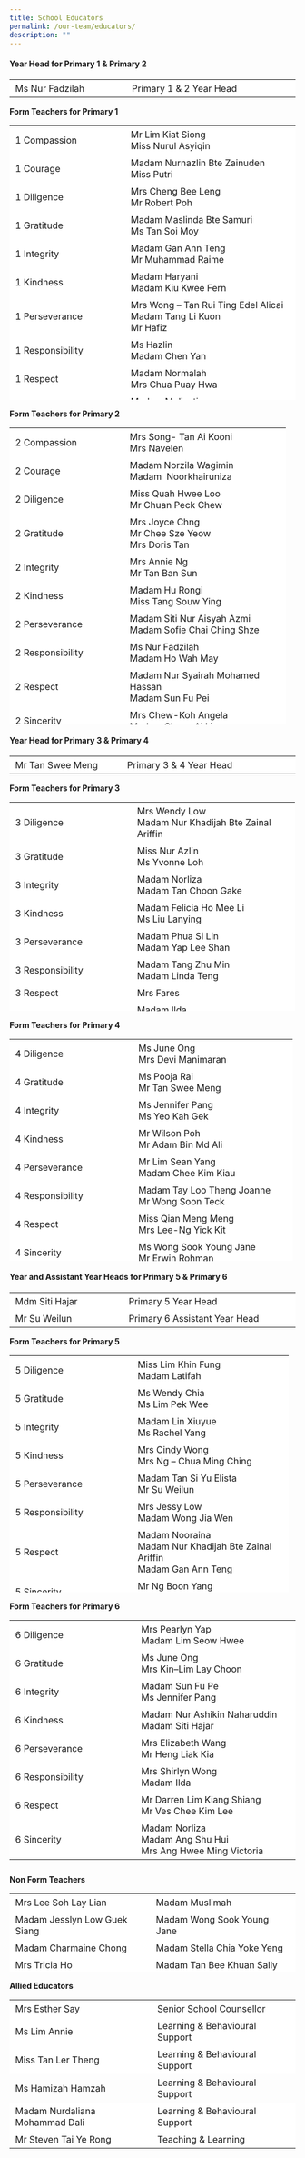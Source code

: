 ```yaml
---
title: School Educators
permalink: /our-team/educators/
description: ""
---
```

#### **Year Head for Primary 1 & Primary 2**

<table border="0" style="box-sizing: inherit; border-collapse: collapse; border-spacing: 0px; max-width: 100%; width: 657px;"><tbody style="box-sizing: inherit;"><tr style="box-sizing: inherit; background: rgb(255, 255, 255);"><td style="box-sizing: inherit; padding: 5px 10px; width: 396.475px;">Ms Nur Fadzilah</td><td style="box-sizing: inherit; padding: 5px 10px; width: 657px;">Primary 1 & 2 Year Head</td></tr></tbody></table>

<b>Form Teachers for Primary 1</b>

<table border="0" style="box-sizing: inherit; border-collapse: collapse; border-spacing: 0px; max-width: 100%; height: 483px; width: 657px;"><tbody style="box-sizing: inherit;"><tr style="box-sizing: inherit; background: rgb(255, 255, 255); height: 23px;"><td style="box-sizing: inherit; padding: 5px 10px; width: 396.475px; height: 23px;">1 Compassion</td><td style="box-sizing: inherit; padding: 5px 10px; width: 800px;">Mr Lim Kiat Siong <br>Miss Nurul Asyiqin</td></tr><tr style="box-sizing: inherit; background: rgb(255, 255, 255); height: 23px;"><td style="box-sizing: inherit; padding: 5px 10px; width: 176.375px; height: 23px;">1 Courage</td><td style="box-sizing: inherit; padding: 5px 10px; width: 260.962px; height: 23px;">Madam Nurnazlin Bte Zainuden<br>Miss Putri</td></tr><tr style="box-sizing: inherit; background: rgb(255, 255, 255); height: 23px;"><td style="box-sizing: inherit; padding: 5px 10px; width: 176.375px; height: 23px;">1 Diligence</td><td style="box-sizing: inherit; padding: 5px 10px; width: 260.962px; height: 23px;">Mrs Cheng Bee Leng<br>Mr Robert Poh</td></tr><tr style="box-sizing: inherit; background: rgb(255, 255, 255); height: 23px;"><td style="box-sizing: inherit; padding: 5px 10px; width: 176.375px; height: 23px;">1 Gratitude</td><td style="box-sizing: inherit; padding: 5px 10px; width: 260.962px; height: 23px;">Madam Maslinda Bte Samuri<br>Ms Tan Soi Moy</td></tr><tr style="box-sizing: inherit; background: rgb(255, 255, 255); height: 23px;"><td style="box-sizing: inherit; padding: 5px 10px; width: 176.375px; height: 23px;">1 Integrity</td><td style="box-sizing: inherit; padding: 5px 10px; width: 260.962px; height: 23px;">Madam Gan Ann Teng<br>Mr Muhammad Raime</td></tr><tr style="box-sizing: inherit; background: rgb(255, 255, 255); height: 23px;"><td style="box-sizing: inherit; padding: 5px 10px; width: 176.375px; height: 23px;">1 Kindness</td><td style="box-sizing: inherit; padding: 5px 10px; width: 260.962px; height: 23px;">Madam Haryani<br>Madam Kiu Kwee Fern</td></tr><tr style="box-sizing: inherit; background: rgb(255, 255, 255); height: 23px;"><td style="box-sizing: inherit; padding: 5px 10px; width: 176.375px; height: 23px;">1 Perseverance</td><td style="box-sizing: inherit; padding: 5px 10px; width: 260.962px; height: 23px;">Mrs Wong – Tan Rui Ting Edel Alicai<br>Madam Tang Li Kuon<br>Mr Hafiz</td></tr><tr style="box-sizing: inherit; background: rgb(255, 255, 255); height: 23px;"><td style="box-sizing: inherit; padding: 5px 10px; width: 176.375px; height: 23px;">1 Responsibility</td><td style="box-sizing: inherit; padding: 5px 10px; width: 260.962px; height: 23px;">Ms Hazlin<br>Madam Chen Yan</td></tr><tr style="box-sizing: inherit; background: rgb(255, 255, 255); height: 23px;"><td style="box-sizing: inherit; padding: 5px 10px; width: 176.375px; height: 23px;">1 Respect</td><td style="box-sizing: inherit; padding: 5px 10px; width: 260.962px; height: 23px;">Madam Normalah<br>Mrs Chua Puay Hwa</td></tr><tr style="box-sizing: inherit; background: rgb(255, 255, 255); height: 23px;"><td style="box-sizing: inherit; padding: 5px 10px; width: 176.375px; height: 23px;">1 Sincerity</td><td style="box-sizing: inherit; padding: 5px 10px; width: 260.962px; height: 23px;">Madam Muliyati<br>Ms Lim Yen Mei Amanda</td></tr></tbody></table>

<b>Form Teachers for Primary 2</b>

<table border="0" style="box-sizing: inherit; border-collapse: collapse; border-spacing: 0px; max-width: 100%; height: 523px; width: 658.362px;"><tbody style="box-sizing: inherit;"><tr style="box-sizing: inherit; background: rgb(255, 255, 255); height: 23px;"><td style="box-sizing: inherit; padding: 5px 10px; width: 181.837px; height: 23px;">2 Compassion</td><td style="box-sizing: inherit; padding: 5px 10px; width: 264.888px; height: 23px;">Mrs Song- Tan Ai Kooni<br>Mrs Navelen</td></tr><tr style="box-sizing: inherit; background: rgb(255, 255, 255); height: 23px;"><td style="box-sizing: inherit; padding: 5px 10px; width: 181.837px; height: 23px;">2 Courage</td><td style="box-sizing: inherit; padding: 5px 10px; width: 264.888px; height: 23px;">Madam Norzila Wagimin<br>Madam  Noorkhairuniza</td></tr><tr style="box-sizing: inherit; background: rgb(255, 255, 255); height: 23px;"><td style="box-sizing: inherit; padding: 5px 10px; width: 181.837px; height: 23px;">2 Diligence</td><td style="box-sizing: inherit; padding: 5px 10px; width: 264.888px; height: 23px;">Miss Quah Hwee Loo<br>Mr Chuan Peck Chew</td></tr><tr style="box-sizing: inherit; background: rgb(255, 255, 255); height: 23px;"><td style="box-sizing: inherit; padding: 5px 10px; width: 181.837px; height: 23px;">2 Gratitude</td><td style="box-sizing: inherit; padding: 5px 10px; width: 264.888px; height: 23px;">Mrs Joyce Chng<br>Mr Chee Sze Yeow<br>Mrs Doris Tan</td></tr><tr style="box-sizing: inherit; background: rgb(255, 255, 255); height: 23px;"><td style="box-sizing: inherit; padding: 5px 10px; width: 181.837px; height: 23px;">2 Integrity</td><td style="box-sizing: inherit; padding: 5px 10px; width: 264.888px; height: 23px;">Mrs Annie Ng<br>Mr Tan Ban Sun</td></tr><tr style="box-sizing: inherit; background: rgb(255, 255, 255); height: 23px;"><td style="box-sizing: inherit; padding: 5px 10px; width: 181.837px; height: 23px;">2 Kindness</td><td style="box-sizing: inherit; padding: 5px 10px; width: 264.888px; height: 23px;">Madam Hu Rongi<br>Miss Tang Souw Ying</td></tr><tr style="box-sizing: inherit; background: rgb(255, 255, 255); height: 23px;"><td style="box-sizing: inherit; padding: 5px 10px; width: 181.837px; height: 23px;">2 Perseverance</td><td style="box-sizing: inherit; padding: 5px 10px; width: 264.888px; height: 23px;">Madam Siti Nur Aisyah Azmi<br>Madam Sofie Chai Ching Shze</td></tr><tr style="box-sizing: inherit; background: rgb(255, 255, 255); height: 23px;"><td style="box-sizing: inherit; padding: 5px 10px; width: 181.837px; height: 23px;">2 Responsibility</td><td style="box-sizing: inherit; padding: 5px 10px; width: 264.888px; height: 23px;">Ms Nur Fadzilah<br>Madam Ho Wah May</td></tr><tr style="box-sizing: inherit; background: rgb(255, 255, 255);"><td style="box-sizing: inherit; padding: 5px 10px; width: 181.837px;">2 Respect</td><td style="box-sizing: inherit; padding: 5px 10px; width: 264.888px;">Madam Nur Syairah Mohamed Hassan<br>Madam Sun Fu Pei</td></tr><tr style="box-sizing: inherit; background: rgb(255, 255, 255); height: 23px;"><td style="box-sizing: inherit; padding: 5px 10px; width: 181.837px; height: 23px;">2 Sincerity</td><td style="box-sizing: inherit; padding: 5px 10px; width: 264.888px; height: 23px;">Mrs Chew-Koh Angela<br>Madam Chuan Ai Ling</td></tr></tbody></table>

#### **Year Head for Primary 3 & Primary 4**

<table border="0" style="box-sizing: inherit; border-collapse: collapse; border-spacing: 0px; max-width: 100%; width: 658.463px;"><tbody style="box-sizing: inherit;"><tr style="box-sizing: inherit; background: rgb(255, 255, 255);"><td style="box-sizing: inherit; padding: 5px 10px; width: 395.3px;">Mr Tan Swee Meng</td><td style="box-sizing: inherit; padding: 5px 10px; width: 657px;">Primary 3 &amp; 4 Year Head</td></tr></tbody></table>

<b>Form Teachers for Primary 3</b>

<table border="0" style="box-sizing: inherit; border-collapse: collapse; border-spacing: 0px; max-width: 100%; width: 663.825px; height: 368px;"><tbody style="box-sizing: inherit;"><tr style="box-sizing: inherit; background: rgb(255, 255, 255); height: 23px;"><td style="box-sizing: inherit; padding: 5px 10px; width: 194.688px; height: 23px;">3 Diligence</td><td style="box-sizing: inherit; padding: 5px 10px; width: 267.825px; height: 23px;">Mrs Wendy Low<br>Madam Nur Khadijah Bte Zainal Ariffin</td></tr><tr style="box-sizing: inherit; background: rgb(255, 255, 255); height: 23px;"><td style="box-sizing: inherit; padding: 5px 10px; width: 194.688px; height: 23px;">3 Gratitude</td><td style="box-sizing: inherit; padding: 5px 10px; width: 267.825px; height: 23px;">Miss Nur Azlin<br>Ms Yvonne Loh</td></tr><tr style="box-sizing: inherit; background: rgb(255, 255, 255); height: 23px;"><td style="box-sizing: inherit; padding: 5px 10px; width: 194.688px; height: 23px;">3 Integrity</td><td style="box-sizing: inherit; padding: 5px 10px; width: 267.825px; height: 23px;">Madam Norliza<br>Madam Tan Choon Gake</td></tr><tr style="box-sizing: inherit; background: rgb(255, 255, 255); height: 23px;"><td style="box-sizing: inherit; padding: 5px 10px; width: 194.688px; height: 23px;">3 Kindness</td><td style="box-sizing: inherit; padding: 5px 10px; width: 267.825px; height: 23px;">Madam Felicia Ho Mee Li<br>Ms Liu Lanying</td></tr><tr style="box-sizing: inherit; background: rgb(255, 255, 255); height: 23px;"><td style="box-sizing: inherit; padding: 5px 10px; width: 194.688px; height: 23px;">3 Perseverance</td><td style="box-sizing: inherit; padding: 5px 10px; width: 267.825px; height: 23px;">Madam Phua Si Lin<br>Madam Yap Lee Shan</td></tr><tr style="box-sizing: inherit; background: rgb(255, 255, 255); height: 23px;"><td style="box-sizing: inherit; padding: 5px 10px; width: 194.688px; height: 23px;">3 Responsibility</td><td style="box-sizing: inherit; padding: 5px 10px; width: 267.825px; height: 23px;">Madam Tang Zhu Min<br>Madam Linda Teng</td></tr><tr style="box-sizing: inherit; background: rgb(255, 255, 255); height: 23px;"><td style="box-sizing: inherit; padding: 5px 10px; width: 194.688px; height: 23px;">3 Respect</td><td style="box-sizing: inherit; padding: 5px 10px; width: 267.825px; height: 23px;">Mrs Fares</td></tr><tr style="box-sizing: inherit; background: rgb(255, 255, 255); height: 23px;"><td style="box-sizing: inherit; padding: 5px 10px; width: 194.688px; height: 23px;">3 Sincerity</td><td style="box-sizing: inherit; padding: 5px 10px; width: 267.825px; height: 23px;">Madam Ilda<br>Mr Cheng Zhong</td></tr></tbody></table>

<b>Form Teachers for Primary 4</b>

<table border="0" style="box-sizing: inherit; border-collapse: collapse; border-spacing: 0px; max-width: 100%; height: 391px; width: 661.088px;"><tbody style="box-sizing: inherit;"><tr style="box-sizing: inherit; background: rgb(255, 255, 255); height: 23px;"><td style="box-sizing: inherit; padding: 5px 10px; width: 196.925px; height: 22px;">4 Diligence</td><td style="box-sizing: inherit; padding: 5px 10px; width: 261.938px; height: 22px;">Ms June Ong<br>Mrs Devi Manimaran</td></tr><tr style="box-sizing: inherit; background: rgb(255, 255, 255); height: 23px;"><td style="box-sizing: inherit; padding: 5px 10px; width: 196.925px; height: 23px;">4 Gratitude</td><td style="box-sizing: inherit; padding: 5px 10px; width: 261.938px; height: 23px;">Ms Pooja Rai<br>Mr Tan Swee Meng</td></tr><tr style="box-sizing: inherit; background: rgb(255, 255, 255); height: 23px;"><td style="box-sizing: inherit; padding: 5px 10px; width: 196.925px; height: 23px;">4 Integrity</td><td style="box-sizing: inherit; padding: 5px 10px; width: 261.938px; height: 23px;">Ms Jennifer Pang<br>Ms Yeo Kah Gek</td></tr><tr style="box-sizing: inherit; background: rgb(255, 255, 255); height: 23px;"><td style="box-sizing: inherit; padding: 5px 10px; width: 196.925px; height: 23px;">4 Kindness</td><td style="box-sizing: inherit; padding: 5px 10px; width: 261.938px; height: 23px;">Mr Wilson Poh<br>Mr Adam Bin Md Ali</td></tr><tr style="box-sizing: inherit; background: rgb(255, 255, 255); height: 23px;"><td style="box-sizing: inherit; padding: 5px 10px; width: 196.925px; height: 23px;">4 Perseverance</td><td style="box-sizing: inherit; padding: 5px 10px; width: 261.938px; height: 23px;">Mr Lim Sean Yang<br>Madam Chee Kim Kiau</td></tr><tr style="box-sizing: inherit; background: rgb(255, 255, 255); height: 23px;"><td style="box-sizing: inherit; padding: 5px 10px; width: 196.925px; height: 23px;">4 Responsibility</td><td style="box-sizing: inherit; padding: 5px 10px; width: 261.938px; height: 23px;">Madam Tay Loo Theng Joanne<br>Mr Wong Soon Teck</td></tr><tr style="box-sizing: inherit; background: rgb(255, 255, 255); height: 24px;"><td style="box-sizing: inherit; padding: 5px 10px; width: 196.925px; height: 24px;">4 Respect</td><td style="box-sizing: inherit; padding: 5px 10px; width: 261.938px; height: 24px;">Miss Qian Meng Meng<br>Mrs Lee-Ng Yick Kit</td></tr><tr style="box-sizing: inherit; background: rgb(255, 255, 255); height: 24px;"><td style="box-sizing: inherit; padding: 5px 10px; width: 196.925px; height: 24px;">4 Sincerity</td><td style="box-sizing: inherit; padding: 5px 10px; width: 261.938px; height: 24px;">Ms Wong Sook Young Jane<br>Mr Erwin Rohman</td></tr></tbody></table>

#### **Year and Assistant Year Heads for Primary 5 & Primary 6**

<table border="0" style="box-sizing: inherit; border-collapse: collapse; border-spacing: 0px; max-width: 100%; width: 661.138px;"><tbody style="box-sizing: inherit;"><tr style="box-sizing: inherit; background: rgb(255, 255, 255);"><td style="box-sizing: inherit; padding: 5px 10px; width: 403.85px;">Mdm Siti Hajar</td><td style="box-sizing: inherit; padding: 5px 10px; width: 256.288px;">Primary 5 Year Head</td></tr><tr style="box-sizing: inherit; background: rgb(255, 255, 255);"><td style="box-sizing: inherit; padding: 5px 10px; width: 403.85px;">Mr Su Weilun</td><td style="box-sizing: inherit; padding: 5px 10px; width: 657px;">Primary 6 Assistant Year Head</td></tr></tbody></table>

<b>Form Teachers for Primary 5</b>

<table border="0" style="box-sizing: inherit; border-collapse: collapse; border-spacing: 0px; max-width: 100%; width: 661.088px; height: 417px;"><tbody style="box-sizing: inherit;"><tr style="box-sizing: inherit; background: rgb(255, 255, 255); height: 24px;"><td style="box-sizing: inherit; padding: 5px 10px; width: 195.637px; height: 24px;">5 Diligence</td><td style="box-sizing: inherit; padding: 5px 10px; width: 256.475px; height: 24px;">Miss Lim Khin Fung<br>Madam Latifah</td></tr><tr style="box-sizing: inherit; background: rgb(255, 255, 255); height: 24px;"><td style="box-sizing: inherit; padding: 5px 10px; width: 195.637px; height: 24px;">5 Gratitude</td><td style="box-sizing: inherit; padding: 5px 10px; width: 256.475px; height: 24px;">Ms Wendy Chia<br>Ms Lim Pek Wee</td></tr><tr style="box-sizing: inherit; background: rgb(255, 255, 255); height: 24px;"><td style="box-sizing: inherit; padding: 5px 10px; width: 195.637px; height: 24px;">5 Integrity</td><td style="box-sizing: inherit; padding: 5px 10px; width: 256.475px; height: 24px;">Madam Lin Xiuyue<br>Ms Rachel Yang</td></tr><tr style="box-sizing: inherit; background: rgb(255, 255, 255); height: 24px;"><td style="box-sizing: inherit; padding: 5px 10px; width: 195.637px; height: 24px;">5 Kindness</td><td style="box-sizing: inherit; padding: 5px 10px; width: 256.475px; height: 24px;">Mrs Cindy Wong<br>Mrs Ng – Chua Ming Ching</td></tr><tr style="box-sizing: inherit; background: rgb(255, 255, 255); height: 24px;"><td style="box-sizing: inherit; padding: 5px 10px; width: 195.637px; height: 24px;">5 Perseverance</td><td style="box-sizing: inherit; padding: 5px 10px; width: 256.475px; height: 24px;">Madam Tan Si Yu Elista<br>Mr Su Weilun</td></tr><tr style="box-sizing: inherit; background: rgb(255, 255, 255); height: 24px;"><td style="box-sizing: inherit; padding: 5px 10px; width: 195.637px; height: 24px;">5&nbsp;Responsibility</td><td style="box-sizing: inherit; padding: 5px 10px; width: 256.475px; height: 24px;">Mrs Jessy Low<br>Madam Wong Jia Wen</td></tr><tr style="box-sizing: inherit; background: rgb(255, 255, 255); height: 23px;"><td style="box-sizing: inherit; padding: 5px 10px; width: 195.637px; height: 23px;">5&nbsp;Respect</td><td style="box-sizing: inherit; padding: 5px 10px; width: 256.475px; height: 23px;">Madam Nooraina<br>Madam Nur Khadijah Bte Zainal Ariffin<br>Madam Gan Ann Teng</td></tr><tr style="box-sizing: inherit; background: rgb(255, 255, 255); height: 23px;"><td style="box-sizing: inherit; padding: 5px 10px; width: 195.637px; height: 23px;">5 Sincerity</td><td style="box-sizing: inherit; padding: 5px 10px; width: 256.475px; height: 23px;">Mr Ng Boon Yang<br>Ms Nurul Huda</td></tr></tbody></table>

<b>Form Teachers for Primary 6</b>

<table border="0" style="box-sizing: inherit; border-collapse: collapse; border-spacing: 0px; max-width: 100%; width: 663.825px; height: 432px;"><tbody style="box-sizing: inherit;"><tr style="box-sizing: inherit; background: rgb(255, 255, 255); height: 23px;"><td style="box-sizing: inherit; padding: 5px 10px; width: 202.1px; height: 23px;">6 Diligence</td><td style="box-sizing: inherit; padding: 5px 10px; width: 261.938px; height: 23px;">Mrs Pearlyn Yap<br>Madam Lim Seow Hwee</td></tr><tr style="box-sizing: inherit; background: rgb(255, 255, 255); height: 23px;"><td style="box-sizing: inherit; padding: 5px 10px; width: 202.1px; height: 23px;">6 Gratitude</td><td style="box-sizing: inherit; padding: 5px 10px; width: 261.938px; height: 23px;">Ms June Ong<br>Mrs Kin–Lim Lay Choon</td></tr><tr style="box-sizing: inherit; background: rgb(255, 255, 255); height: 23px;"><td style="box-sizing: inherit; padding: 5px 10px; width: 202.1px; height: 23px;">6 Integrity</td><td style="box-sizing: inherit; padding: 5px 10px; width: 261.938px; height: 23px;">Madam Sun Fu Pe<br>Ms Jennifer Pang</td></tr><tr style="box-sizing: inherit; background: rgb(255, 255, 255); height: 43px;"><td style="box-sizing: inherit; padding: 5px 10px; width: 202.1px; height: 43px;">6 Kindness</td><td style="box-sizing: inherit; padding: 5px 10px; width: 261.938px; height: 43px;">Madam Nur Ashikin Naharuddin<br>Madam Siti Hajar</td></tr><tr style="box-sizing: inherit; background: rgb(255, 255, 255); height: 23px;"><td style="box-sizing: inherit; padding: 5px 10px; width: 202.1px; height: 23px;">6 Perseverance</td><td style="box-sizing: inherit; padding: 5px 10px; width: 261.938px; height: 23px;">Mrs Elizabeth Wang<br>Mr Heng Liak Kia</td></tr><tr style="box-sizing: inherit; background: rgb(255, 255, 255); height: 23px;"><td style="box-sizing: inherit; padding: 5px 10px; width: 202.1px; height: 23px;">6 Responsibility</td><td style="box-sizing: inherit; padding: 5px 10px; width: 261.938px; height: 23px;">Mrs Shirlyn Wong<br>Madam Ilda</td></tr><tr style="box-sizing: inherit; background: rgb(255, 255, 255); height: 23px;"><td style="box-sizing: inherit; padding: 5px 10px; width: 202.1px; height: 23px;">6 Respect</td><td style="box-sizing: inherit; padding: 5px 10px; width: 261.938px; height: 23px;">Mr Darren Lim Kiang Shiang<br>Mr Ves Chee Kim Lee</td></tr><tr style="box-sizing: inherit; background: rgb(255, 255, 255); height: 23px;"><td style="box-sizing: inherit; padding: 5px 10px; width: 202.1px; height: 23px;">6 Sincerity</td><td style="box-sizing: inherit; padding: 5px 10px; width: 261.938px; height: 23px;">Madam Norliza<br>Madam Ang Shu Hui<br>Mrs Ang Hwee Ming Victoria</td></tr></tbody></table>

<b>Non Form Teachers</b>

<table border="0" style="box-sizing: inherit; border-collapse: collapse; border-spacing: 0px; max-width: 100%; width: 662.6px; height: 138px;"><tbody style="box-sizing: inherit;"><tr style="box-sizing: inherit; background: rgb(255, 255, 255); height: 23px;"><td style="box-sizing: inherit; padding: 5px 10px; width: 321.225px; height: 23px;">Mrs Lee Soh Lay Lian</td><td style="box-sizing: inherit; padding: 5px 10px; width: 340.375px; height: 23px;">Madam Muslimah</td></tr><tr style="box-sizing: inherit; background: rgb(255, 255, 255); height: 23px;"><td style="box-sizing: inherit; padding: 5px 10px; width: 321.225px; height: 23px;">Madam Jesslyn Low Guek Siang</td><td style="box-sizing: inherit; padding: 5px 10px; width: 340.375px; height: 23px;">Madam Wong Sook Young Jane</td></tr><tr style="box-sizing: inherit; background: rgb(255, 255, 255); height: 23px;"><td style="box-sizing: inherit; padding: 5px 10px; width: 321.225px; height: 23px;">Madam Charmaine Chong</td><td style="box-sizing: inherit; padding: 5px 10px; width: 340.375px; height: 23px;">Madam Stella Chia Yoke Yeng</td></tr><tr style="box-sizing: inherit; background: rgb(255, 255, 255); height: 23px;"><td style="box-sizing: inherit; padding: 5px 10px; width: 321.225px; height: 23px;">Mrs Tricia Ho</td><td style="box-sizing: inherit; padding: 5px 10px; width: 340.375px; height: 23px;">Madam Tan Bee Khuan Sally</td></tr><tr style="box-sizing: inherit; background: rgb(255, 255, 255); height: 23px;"><td style="box-sizing: inherit; padding: 5px 10px; width: 321.225px; height: 23px;">Madam Sivakamy</td><td style="box-sizing: inherit; padding: 5px 10px; width: 340.375px; height: 23px;">Mrs Tan Hui Mien</td></tr><tr style="box-sizing: inherit; background: rgb(255, 255, 255); height: 23px;"><td style="box-sizing: inherit; padding: 5px 10px; width: 321.225px; height: 23px;">Madam Wong Ki</td><td style="box-sizing: inherit; padding: 5px 10px; width: 340.375px; height: 23px;"></td></tr><tr style="box-sizing: inherit; background: rgb(255, 255, 255);"></tr><tr style="box-sizing: inherit; background: rgb(255, 255, 255);"></tr></tbody></table>

<b>Allied Educators</b>

<table border="0" style="box-sizing: inherit; border-collapse: collapse; border-spacing: 0px; max-width: 100%; width: 663.8px;"><tbody style="box-sizing: inherit;"><tr style="box-sizing: inherit; background: rgb(255, 255, 255);"><td style="box-sizing: inherit; padding: 5px 10px; width: 328.862px;">Mrs Esther Say</td><td style="box-sizing: inherit; padding: 5px 10px; width: 333.938px;">Senior School Counsellor</td></tr><tr style="box-sizing: inherit; background: rgb(255, 255, 255);"><td style="box-sizing: inherit; padding: 5px 10px; width: 328.862px;">Ms Lim Annie</td><td style="box-sizing: inherit; padding: 5px 10px; width: 333.938px;">Learning &amp; Behavioural Support</td></tr><tr style="box-sizing: inherit; background: rgb(255, 255, 255);"><td style="box-sizing: inherit; padding: 5px 10px; width: 328.862px;">Miss Tan Ler Theng</td><td style="box-sizing: inherit; padding: 5px 10px; width: 333.938px;">Learning &amp; Behavioural Support</td></tr><tr style="box-sizing: inherit; background: rgb255, 255, 255);"><td style="box-sizing: inherit; padding: 5px 10px; width: 328.862px;">Ms Hamizah Hamzah</td><td style="box-sizing: inherit; padding: 5px 10px; width: 333.938px;">Learning &amp; Behavioural Support</td></tr><tr style="box-sizing: inherit; background: rgb(255, 255, 255);"><td style="box-sizing: inherit; padding: 5px 10px; width: 328.862px;">Madam Nurdaliana Mohammad Dali</td><td style="box-sizing: inherit; padding: 5px 10px; width: 333.938px;">Learning &amp; Behavioural Support</td></tr><tr style="box-sizing: inherit; background: rgb(255, 255, 255);"><td style="box-sizing: inherit; padding: 5px 10px; width: 328.862px;">Mr Steven Tai Ye Rong</td><td style="box-sizing: inherit; padding: 5px 10px; width: 333.938px;">Teaching &amp; Learning</td></tr></tbody></table>